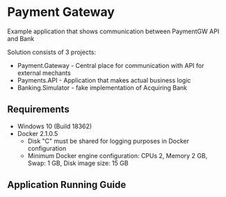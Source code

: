 # Payment Gateway
Example application that shows communication between PaymentGW API and Bank

Solution consists of 3 projects:
- Payment.Gateway -  Central place for communication with API for external mechants
- Payments.API - Application that makes actual business logic 
- Banking.Simulator - fake implementation of Acquiring Bank


## Requirements 

* Windows 10 (Build 18362)
* Docker 2.1.0.5 
  - Disk "C" must be shared for logging purposes in Docker configuration
  - Minimum Docker engine configuration: CPUs 2, Memory 2 GB, Swap: 1 GB, Disk image size: 15 GB


## Application Running Guide
